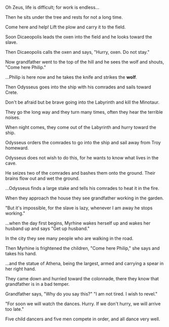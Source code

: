 Oh Zeus, life is difficult; for work is endless...

Then he sits under the tree and rests for not a long time.

Come here and help! Lift the plow and carry it to the field.

Soon Dicaeopolis leads the oxen into the field and he looks toward the slave.

Then Dicaeopolis calls the oxen and says, "Hurry, oxen. Do not stay."

Now grandfather went to the top of the hill and he sees the wolf and shouts, "Come here Philip."

...Philip is here now and he takes the knife and strikes the <b>wolf</b>.

Then Odysseus goes into the ship with his comrades and sails toward Crete. 

Don't be afraid but be brave going into the Labyrinth and kill the Minotaur.

They go the long way and they turn many times, often they hear the terrible noises. 

When night comes, they come out of the Labyrinth and hurry toward the ship.

Odysseus orders the comrades to go into the ship and sail away from Troy homeward. 

Odysseus does not wish to do this, for he wants to know what lives in the cave.

He seizes two of the comrades and bashes them onto the ground. Their brains flow out and wet the ground. 

...Odysseus finds a large stake and tells his comrades to heat it in the fire.

When they approach the house they see grandfather working in the garden.  

"But it's impossible, for the slave is lazy, whenever I am away he stops working."

...when the day first begins, Myrhine wakes herself up and wakes her husband up and says "Get up husband." 

In the city they see many people who are walking in the road. 

Then Myrhine is frightened the children, "Come here Philip," she says and takes his hand.

...and the statue of Athena, being the largest, armed and carrying a spear in her right hand. 

They came down and hurried toward the colonnade, there they know that grandfather is in a bad temper.

Grandfather says, "Why do you say this?" "I am not tired. I wish to revel."

"For soon we will watch the dances. Hurry. If we don't hurry, we will arrive too late." 

Five child dancers and five men compete in order, and all dance very well.
